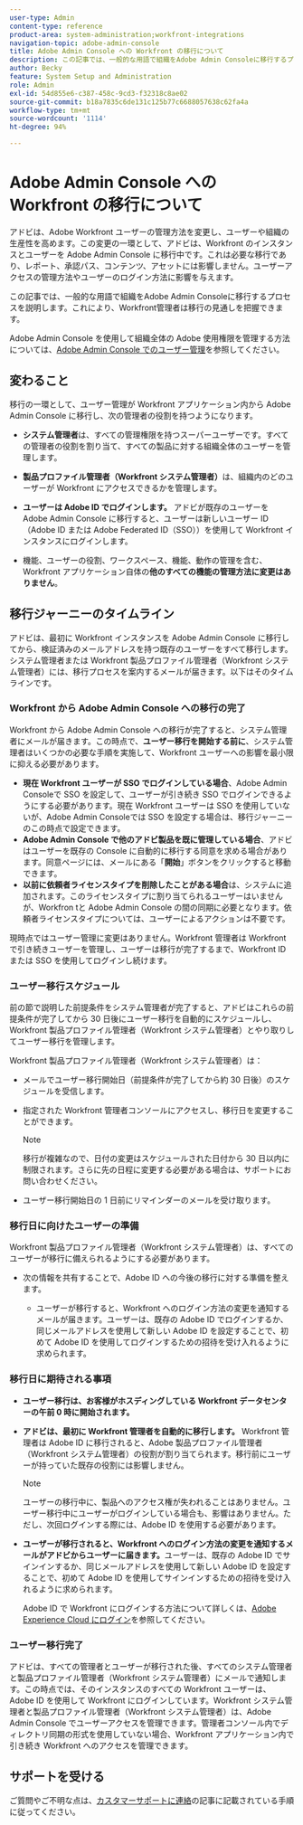 ```yaml
---
user-type: Admin
content-type: reference
product-area: system-administration;workfront-integrations
navigation-topic: adobe-admin-console
title: Adobe Admin Console への Workfront の移行について
description: この記事では、一般的な用語で組織をAdobe Admin Consoleに移行するプロセスを説明します。これにより、Workfront管理者は移行の見通しを把握できます。
author: Becky
feature: System Setup and Administration
role: Admin
exl-id: 54d855e6-c387-458c-9cd3-f32318c8ae02
source-git-commit: b18a7835c6de131c125b77c6688057638c62fa4a
workflow-type: tm+mt
source-wordcount: '1114'
ht-degree: 94%

---
```


# Adobe Admin Console への Workfront の移行について

アドビは、Adobe Workfront ユーザーの管理方法を変更し、ユーザーや組織の生産性を高めます。この変更の一環として、アドビは、Workfront のインスタンスとユーザーを Adobe Admin Console に移行中です。これは必要な移行であり、レポート、承認パス、コンテンツ、アセットには影響しません。ユーザーアクセスの管理方法やユーザーのログイン方法に影響を与えます。

この記事では、一般的な用語で組織をAdobe Admin Consoleに移行するプロセスを説明します。これにより、Workfront管理者は移行の見通しを把握できます。

Adobe Admin Console を使用して組織全体の Adobe 使用権限を管理する方法については、[Adobe Admin Console でのユーザー管理](/help/quicksilver/administration-and-setup/add-users/create-and-manage-users/admin-console.md)を参照してください。

## 変わること

移行の一環として、ユーザー管理が Workfront アプリケーション内から Adobe Admin Console に移行し、次の管理者の役割を持つようになります。

* **システム管理者**&#x200B;は、すべての管理権限を持つスーパーユーザーです。すべての管理者の役割を割り当て、すべての製品に対する組織全体のユーザーを管理します。

* **製品プロファイル管理者（Workfront システム管理者）**&#x200B;は、組織内のどのユーザーが Workfront にアクセスできるかを管理します。

* **ユーザーは Adobe ID でログインします。** アドビが既存のユーザーを Adobe Admin Console に移行すると、ユーザーは新しいユーザー ID（Adobe ID または Adobe Federated ID（SSO））を使用して Workfront インスタンスにログインします。

* 機能、ユーザーの役割、ワークスペース、機能、動作の管理を含む、Workfront アプリケーション自体の&#x200B;**他のすべての機能の管理方法に変更はありません**。

## 移行ジャーニーのタイムライン

アドビは、最初に Workfront インスタンスを Adobe Admin Console に移行してから、検証済みのメールアドレスを持つ既存のユーザーをすべて移行します。システム管理者または Workfront 製品プロファイル管理者（Workfront システム管理者）には、移行プロセスを案内するメールが届きます。以下はそのタイムラインです。

### Workfront から Adobe Admin Console への移行の完了

Workfront から Adobe Admin Console への移行が完了すると、システム管理者にメールが届きます。この時点で、**ユーザー移行を開始する前に**、システム管理者はいくつかの必要な手順を実施して、Workfront ユーザーへの影響を最小限に抑える必要があります。

* **現在 Workfront ユーザーが SSO でログインしている場合**、Adobe Admin Consoleで SSO を設定して、ユーザーが引き続き SSO でログインできるようにする必要があります。現在 Workfront ユーザーは SSO を使用していないが、Adobe Admin Consoleでは SSO を設定する場合は、移行ジャーニーのこの時点で設定できます。
* **Adobe Admin Console で他のアドビ製品を既に管理している場合**、アドビはユーザーを既存の Console に自動的に移行する同意を求める場合があります。同意ページには、メールにある「**開始**」ボタンをクリックすると移動できます。
* **以前に依頼者ライセンスタイプを削除したことがある場合**&#x200B;は、システムに追加されます。このライセンスタイプに割り当てられるユーザーはいませんが、Workfron tと Adobe Admin Console の間の同期に必要となります。依頼者ライセンスタイプについては、ユーザーによるアクションは不要です。

現時点ではユーザー管理に変更はありません。Workfront 管理者は Workfront で引き続きユーザーを管理し、ユーザーは移行が完了するまで、Workfront ID または SSO を使用してログインし続けます。

### ユーザー移行スケジュール

前の節で説明した前提条件をシステム管理者が完了すると、アドビはこれらの前提条件が完了してから 30 日後にユーザー移行を自動的にスケジュールし、Workfront 製品プロファイル管理者（Workfront システム管理者）とやり取りしてユーザー移行を管理します。

Workfront 製品プロファイル管理者（Workfront システム管理者）は：

* メールでユーザー移行開始日（前提条件が完了してから約 30 日後）のスケジュールを受信します。
* 指定された Workfront 管理者コンソールにアクセスし、移行日を変更することができます。

  >[!NOTE]
  >
  >移行が複雑なので、日付の変更はスケジュールされた日付から 30 日以内に制限されます。さらに先の日程に変更する必要がある場合は、サポートにお問い合わせください。

* ユーザー移行開始日の 1 日前にリマインダーのメールを受け取ります。

### 移行日に向けたユーザーの準備

Workfront 製品プロファイル管理者（Workfront システム管理者）は、すべてのユーザーが移行に備えられるようにする必要があります。

* 次の情報を共有することで、Adobe ID への今後の移行に対する準備を整えます。

   * ユーザーが移行すると、Workfront へのログイン方法の変更を通知するメールが届きます。ユーザーは、既存の Adobe ID でログインするか、同じメールアドレスを使用して新しい Adobe ID を設定することで、初めて Adobe ID を使用してログインするための招待を受け入れるように求められます。

### 移行日に期待される事項

* **ユーザー移行は、お客様がホスディングしている Workfront データセンターの午前 0 時に開始されます。**

* **アドビは、最初に Workfront 管理者を自動的に移行します。** Workfront 管理者は Adobe ID に移行されると、Adobe 製品プロファイル管理者（Workfront システム管理者）の役割が割り当てられます。移行前にユーザーが持っていた既存の役割には影響しません。

  >[!NOTE]
  >
  >ユーザーの移行中に、製品へのアクセス権が失われることはありません。ユーザー移行中にユーザーがログインしている場合も、影響はありません。ただし、次回ログインする際には、Adobe ID を使用する必要があります。



* **ユーザーが移行されると、Workfront へのログイン方法の変更を通知するメールがアドビからユーザーに届きます。**&#x200B;ユーザーは、既存の Adobe ID でサインインするか、同じメールアドレスを使用して新しい Adobe ID を設定することで、初めて Adobe ID を使用してサインインするための招待を受け入れるように求められます。

  Adobe ID で Workfront にログインする方法について詳しくは、[Adobe Experience Cloud にログイン](/help/quicksilver/workfront-basics/navigate-workfront/workfront-navigation/adobe-unified-experience.md#log-in-to-adobe-experience-cloud)を参照してください。

### ユーザー移行完了

アドビは、すべての管理者とユーザーが移行された後、すべてのシステム管理者と製品プロファイル管理者（Workfront システム管理者）にメールで通知します。この時点では、そのインスタンスのすべての Workfront ユーザーは、Adobe ID を使用して Workfront にログインしています。Workfront システム管理者と製品プロファイル管理者（Workfront システム管理者）は、Adobe Admin Console でユーザーアクセスを管理できます。管理者コンソール内でディレクトリ同期の形式を使用していない場合、Workfront アプリケーション内で引き続き Workfront へのアクセスを管理できます。

## サポートを受ける

ご質問やご不明な点は、[カスタマーサポートに連絡](/help/quicksilver/workfront-basics/tips-tricks-and-troubleshooting/contact-customer-support.md)の記事に記載されている手順に従ってください。




